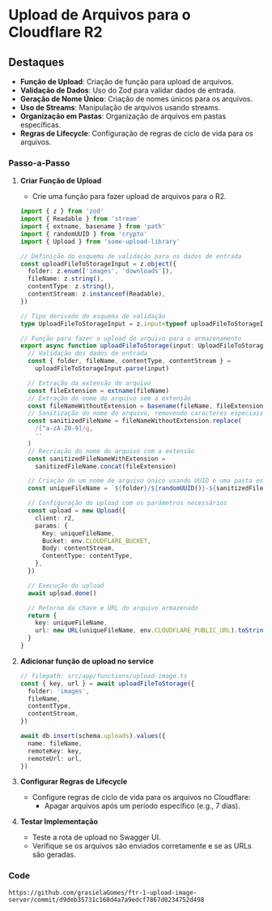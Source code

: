 # Upload de Arquivos para o Cloudflare R2

## Destaques

- **Função de Upload**: Criação de função para upload de arquivos.
- **Validação de Dados**: Uso do Zod para validar dados de entrada.
- **Geração de Nome Único**: Criação de nomes únicos para os arquivos.
- **Uso de Streams**: Manipulação de arquivos usando streams.
- **Organização em Pastas**: Organização de arquivos em pastas específicas.
- **Regras de Lifecycle**: Configuração de regras de ciclo de vida para os arquivos.

### Passo-a-Passo

1. **Criar Função de Upload**

   - Crie uma função para fazer upload de arquivos para o R2.

   ```typescript
   import { z } from 'zod'
   import { Readable } from 'stream'
   import { extname, basename } from 'path'
   import { randomUUID } from 'crypto'
   import { Upload } from 'some-upload-library'

   // Definição do esquema de validação para os dados de entrada
   const uploadFileToStorageInput = z.object({
     folder: z.enum(['images', 'downloads']),
     fileName: z.string(),
     contentType: z.string(),
     contentStream: z.instanceof(Readable),
   })

   // Tipo derivado do esquema de validação
   type UploadFileToStorageInput = z.input<typeof uploadFileToStorageInput>

   // Função para fazer o upload do arquivo para o armazenamento
   export async function uploadFileToStorage(input: UploadFileToStorageInput) {
     // Validação dos dados de entrada
     const { folder, fileName, contentType, contentStream } =
       uploadFileToStorageInput.parse(input)

     // Extração da extensão do arquivo
     const fileExtension = extname(fileName)
     // Extração do nome do arquivo sem a extensão
     const fileNameWithoutExtension = basename(fileName, fileExtension)
     // Sanitização do nome do arquivo, removendo caracteres especiais
     const sanitizedFileName = fileNameWithoutExtension.replace(
       /[^a-zA-Z0-9]/g,
       ''
     )
     // Recriação do nome do arquivo com a extensão
     const sanitizedFileNameWithExtension =
       sanitizedFileName.concat(fileExtension)

     // Criação de um nome de arquivo único usando UUID e uma pasta específica
     const uniqueFileName = `${folder}/${randomUUID()}-${sanitizedFileNameWithExtension}`

     // Configuração do upload com os parâmetros necessários
     const upload = new Upload({
       client: r2,
       params: {
         Key: uniqueFileName,
         Bucket: env.CLOUDFLARE_BUCKET,
         Body: contentStream,
         ContentType: contentType,
       },
     })

     // Execução do upload
     await upload.done()

     // Retorno da chave e URL do arquivo armazenado
     return {
       key: uniqueFileName,
       url: new URL(uniqueFileName, env.CLOUDFLARE_PUBLIC_URL).toString(),
     }
   }
   ```

2. **Adicionar função de upload no service**

   ```typescript
   // filepath: src/app/functions/upload-image.ts
   const { key, url } = await uploadFileToStorage({
     folder: 'images',
     fileName,
     contentType,
     contentStream,
   })

   await db.insert(schema.uploads).values({
     name: fileName,
     remoteKey: key,
     remoteUrl: url,
   })
   ```

3. **Configurar Regras de Lifecycle**

   - Configure regras de ciclo de vida para os arquivos no Cloudflare:
     - Apagar arquivos após um período específico (e.g., 7 dias).

4. **Testar Implementação**
   - Teste a rota de upload no Swagger UI.
   - Verifique se os arquivos são enviados corretamente e se as URLs são geradas.

### Code

```
https://github.com/grasielaGomes/ftr-1-upload-image-server/commit/d9deb35731c160d4a7a9edcf7867d0234752d498
```
